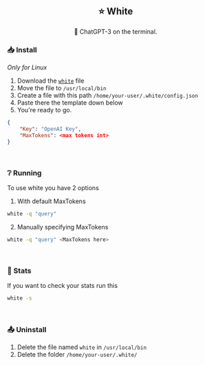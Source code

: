 <div align="center">

## ⭐ White
🌺 ChatGPT-3 on the terminal.

</div>

### 📥 Install
*Only for Linux*
1. Download the [`white`](https://raw.githubusercontent.com/NotGabry/white/main/bin/white) file
2. Move the file to `/usr/local/bin`
3. Create a file with this path `/home/your-user/.white/config.json`
4. Paste there the template down below
5. You're ready to go.
```json
{
    "Key": "OpenAI Key",
    "MaxTokens": <max tokens int>
}
```

<br>

### ❔ Running
To use white you have 2 options
1. With default MaxTokens
```sh
white -q "query"
```
2. Manually specifying MaxTokens
```sh
white -q "query" <MaxTokens here>
```

<br>


### 📩 Stats
If you want to check your stats run this
```sh
white -s
```

<br>

### 📤 Uninstall
1. Delete the file named `white` in `/usr/local/bin`
2. Delete the folder `/home/your-user/.white/`